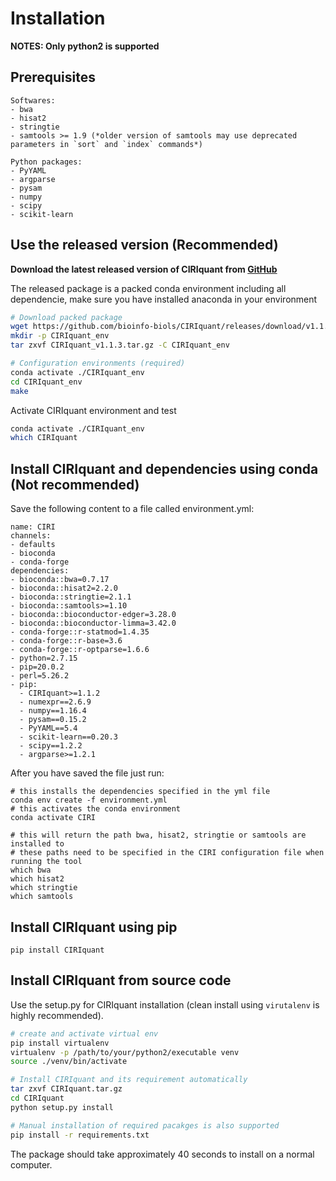 # Installation

**NOTES: Only python2 is supported**

## Prerequisites

```
Softwares:
- bwa
- hisat2
- stringtie
- samtools >= 1.9 (*older version of samtools may use deprecated parameters in `sort` and `index` commands*)

Python packages:
- PyYAML
- argparse
- pysam
- numpy
- scipy
- scikit-learn
```

## Use the released version (Recommended)

**Download the latest released version of CIRIquant from [GitHub](https://github.com/Kevinzjy/CIRIquant/releases)**

The released package is a packed conda environment including all dependencie, make sure you have installed anaconda in your environment

```bash
# Download packed package
wget https://github.com/bioinfo-biols/CIRIquant/releases/download/v1.1.3/CIRIquant_v1.1.3.tar.gz
mkdir -p CIRIquant_env
tar zxvf CIRIquant_v1.1.3.tar.gz -C CIRIquant_env

# Configuration environments (required)
conda activate ./CIRIquant_env
cd CIRIquant_env
make
```

Activate CIRIquant environment and test

```bash
conda activate ./CIRIquant_env
which CIRIquant
```

## Install CIRIquant and dependencies using conda (Not recommended)

Save the following content to a file called environment.yml:

```
name: CIRI
channels:
- defaults
- bioconda
- conda-forge
dependencies:
- bioconda::bwa=0.7.17
- bioconda::hisat2=2.2.0
- bioconda::stringtie=2.1.1
- bioconda::samtools>=1.10
- bioconda::bioconductor-edger=3.28.0
- bioconda::bioconductor-limma=3.42.0
- conda-forge::r-statmod=1.4.35
- conda-forge::r-base=3.6
- conda-forge::r-optparse=1.6.6
- python=2.7.15
- pip=20.0.2
- perl=5.26.2
- pip:
  - CIRIquant>=1.1.2
  - numexpr==2.6.9
  - numpy==1.16.4
  - pysam==0.15.2
  - PyYAML==5.4
  - scikit-learn==0.20.3
  - scipy==1.2.2
  - argparse>=1.2.1
```

After you have saved the file just run:
```
# this installs the dependencies specified in the yml file
conda env create -f environment.yml
# this activates the conda environment
conda activate CIRI

# this will return the path bwa, hisat2, stringtie or samtools are installed to
# these paths need to be specified in the CIRI configuration file when running the tool
which bwa
which hisat2
which stringtie
which samtools
```

## Install CIRIquant using pip

```
pip install CIRIquant
```

## Install CIRIquant from source code

Use the setup.py for CIRIquant installation (clean install using `virutalenv` is highly recommended).

```bash
# create and activate virtual env
pip install virtualenv
virtualenv -p /path/to/your/python2/executable venv
source ./venv/bin/activate

# Install CIRIquant and its requirement automatically
tar zxvf CIRIquant.tar.gz
cd CIRIquant
python setup.py install

# Manual installation of required pacakges is also supported
pip install -r requirements.txt
```

The package should take approximately 40 seconds to install on a normal computer.
